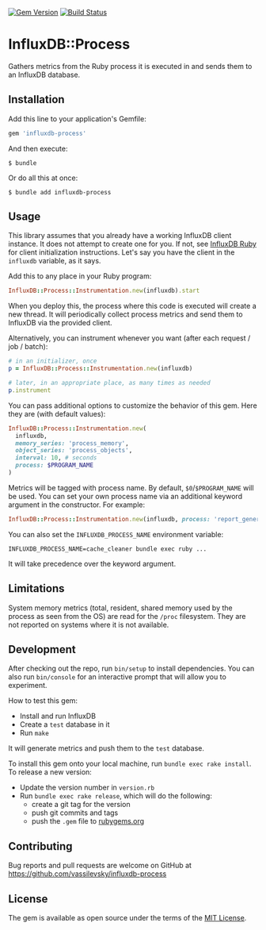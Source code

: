 [![Gem Version](https://badge.fury.io/rb/influxdb-process.svg)](https://badge.fury.io/rb/influxdb-process)
[![Build Status](https://travis-ci.org/vassilevsky/influxdb-process.svg?branch=master)](https://travis-ci.org/vassilevsky/influxdb-process)

# InfluxDB::Process

Gathers metrics from the Ruby process it is executed in and sends them to an InfluxDB database.

## Installation

Add this line to your application's Gemfile:

```ruby
gem 'influxdb-process'
```

And then execute:

    $ bundle

Or do all this at once:

    $ bundle add influxdb-process

## Usage

This library assumes that you already have a working InfluxDB client instance.
It does not attempt to create one for you.
If not, see [InfluxDB Ruby](https://github.com/influxdata/influxdb-ruby) for client initialization instructions.
Let's say you have the client in the `influxdb` variable, as it says.

Add this to any place in your Ruby program:

```ruby
InfluxDB::Process::Instrumentation.new(influxdb).start
```

When you deploy this, the process where this code is executed will create a new thread.
It will periodically collect process metrics and send them to InfluxDB via the provided client.

Alternatively, you can instrument whenever you want (after each request / job / batch):

```ruby
# in an initializer, once
p = InfluxDB::Process::Instrumentation.new(influxdb)

# later, in an appropriate place, as many times as needed
p.instrument
```

You can pass additional options to customize the behavior of this gem. Here they are (with default values):

```ruby
InfluxDB::Process::Instrumentation.new(
  influxdb,
  memory_series: 'process_memory',
  object_series: 'process_objects',
  interval: 10, # seconds
  process: $PROGRAM_NAME
)
```

Metrics will be tagged with process name.
By default, `$0`/`$PROGRAM_NAME` will be used.
You can set your own process name via an additional keyword argument in the constructor. For example:

```ruby
InfluxDB::Process::Instrumentation.new(influxdb, process: 'report_generator')
```

You can also set the `INFLUXDB_PROCESS_NAME` environment variable:

    INFLUXDB_PROCESS_NAME=cache_cleaner bundle exec ruby ...

It will take precedence over the keyword argument.

## Limitations

System memory metrics (total, resident, shared memory used by the process as seen from the OS) are read
for the `/proc` filesystem. They are not reported on systems where it is not available.

## Development

After checking out the repo, run `bin/setup` to install dependencies.
You can also run `bin/console` for an interactive prompt that will allow you to experiment.

How to test this gem:
* Install and run InfluxDB
* Create a `test` database in it
* Run `make`

It will generate metrics and push them to the `test` database.

To install this gem onto your local machine, run `bundle exec rake install`.
To release a new version:
* Update the version number in `version.rb`
* Run `bundle exec rake release`, which will do the following:
  * create a git tag for the version
  * push git commits and tags
  * push the `.gem` file to [rubygems.org](https://rubygems.org)

## Contributing

Bug reports and pull requests are welcome on GitHub at https://github.com/vassilevsky/influxdb-process

## License

The gem is available as open source under the terms of the [MIT License](https://opensource.org/licenses/MIT).

